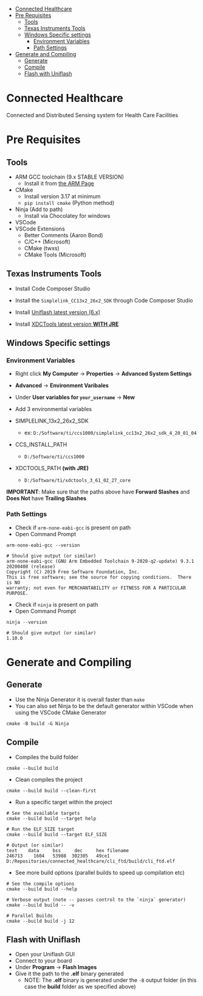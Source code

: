 - [Connected Healthcare](#connected-healthcare)
- [Pre Requisites](#pre-requisites)
  - [Tools](#tools)
  - [Texas Instruments Tools](#texas-instruments-tools)
  - [Windows Specific settings](#windows-specific-settings)
    - [Environment Variables](#environment-variables)
    - [Path Settings](#path-settings)
- [Generate and Compiling](#generate-and-compiling)
  - [Generate](#generate)
  - [Compile](#compile)
  - [Flash with Uniflash](#flash-with-uniflash)

# Connected Healthcare

Connected and Distributed Sensing system for Health Care Facilities

# Pre Requisites

## Tools

- ARM GCC toolchain (9.x STABLE VERSION)
  - Install it from [the ARM Page](https://developer.arm.com/tools-and-software/open-source-software/developer-tools/gnu-toolchain/gnu-rm/downloads)
- CMake
  - Install version 3.17 at minimum
  - `pip install cmake` (Python method)
- Ninja (Add to path)
  - Install via Chocolatey for windows
- VSCode
- VSCode Extensions
  - Better Comments (Aaron Bond)
  - C/C++ (Microsoft)
  - CMake (twxs)
  - CMake Tools (Microsoft)

## Texas Instruments Tools

- Install Code Composer Studio
- Install the `Simplelink_CC13x2_26x2_SDK` through Code Composer Studio

- Install [Uniflash latest version (6.x)](https://www.ti.com/tool/UNIFLASH)
- Install [XDCTools latest version **WITH JRE**](http://downloads.ti.com/dsps/dsps_public_sw/sdo_sb/targetcontent/rtsc/3_55_02_22/index_FDS.html)

## Windows Specific settings

### Environment Variables

- Right click **My Computer** -> **Properties** -> **Advanced System Settings**
- **Advanced** -> **Environment Varibales**
- Under **User variables for `your_username`** -> **New**

- Add 3 environmental variables
- SIMPLELINK_13x2_26x2_SDK
  - ex: `D:/Software/ti/ccs1000/simplelink_cc13x2_26x2_sdk_4_20_01_04`
- CCS_INSTALL_PATH
  - `D:/Software/ti/ccs1000`
- XDCTOOLS_PATH **(with JRE)**
  - `D:/Software/ti/xdctools_3_61_02_27_core`

**IMPORTANT**: Make sure that the paths above have **Forward Slashes** and **Does Not** have **Trailing Slashes**

### Path Settings

- Check if `arm-none-eabi-gcc` is present on path
- Open Command Prompt
```
arm-none-eabi-gcc --version

# Should give output (or similar)
arm-none-eabi-gcc (GNU Arm Embedded Toolchain 9-2020-q2-update) 9.3.1 20200408 (release)
Copyright (C) 2019 Free Software Foundation, Inc.
This is free software; see the source for copying conditions.  There is NO
warranty; not even for MERCHANTABILITY or FITNESS FOR A PARTICULAR PURPOSE.
```


- Check if `ninja` is present on path
- Open Command Prompt
```
ninja --version

# Should give output (or similar)
1.10.0 
```

# Generate and Compiling

## Generate

- Use the Ninja Generator it is overall faster than `make`
- You can also set Ninja to be the default generator within VSCode when using the VSCode CMake Generator
```
cmake -B build -G Ninja
```

## Compile

- Compiles the build folder
```
cmake --build build
```

- Clean compiles the project
```
cmake --build build --clean-first
```
- Run a specific target within the project
```
# See the available targets
cmake --build build --target help

# Run the ELF_SIZE target
cmake --build build --target ELF_SIZE

# Output (or similar)
text    data     bss     dec     hex filename
246713    1604   53988  302305   49ce1 D:/Repositories/connected_healthcare/cli_ftd/build/cli_ftd.elf
```
- See more build options (parallel builds to speed up compilation etc)
```
# See the compile options
cmake --build build --help

# Verbose output (note -- passes control to the `ninja` generator)
cmake --build build -- -v

# Parallel Builds
cmake --build build -j 12
```

## Flash with Uniflash

- Open your Uniflash GUI
- Connect to your board
- Under **Program** -> **Flash Images**
- Give it the path to the **.elf** binary generated
  - NOTE: The **.elf** binary is generated under the `-B` output folder (in this case the **build** folder as we specified above)
